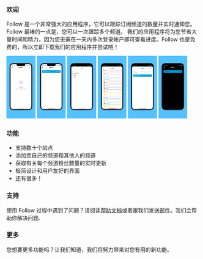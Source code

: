 ### 欢迎
Follow 是一个非常强大的应用程序，它可以跟踪订阅频道的数量并实时通知您。Follow 最棒的一点是，您可以一次跟踪多个频道。 我们的应用程序将为您节省大量时间和精力，因为您无需在一天内多次登录帐户即可查看进度。Follow 也是免费的，所以立即下载我们的应用程序并尝试吧！

<img alr="Empty View" src="/app-screenshots/zh-Hans/6.5-inch%20Empty.png" width="15%" height="15%">
<img alr="Home View" src="/app-screenshots/zh-Hans/6.5-inch%20Home.png" width="15%" height="15%">
<img alr="Categories" src="/app-screenshots/zh-Hans/6.5-inch%20Categories.png" width="15%" height="15%">
<img alr="Multiple sites" src="/app-screenshots/zh-Hans/6.5-inch%20Add.png" width="15%" height="15%">
<img alr="Add channel" src="/app-screenshots/zh-Hans/6.5-inch%20Site.png" width="15%" height="15%">
<img alr="Dark mode" src="/app-screenshots/zh-Hans/6.5-inch%20Dark.png" width="15%" height="15%">

### 功能

- 支持数十个站点
- 添加您自己的频道和其他人的频道
- 获取有关每个频道粉丝数量的实时更新
- 极简设计和用户友好的界面
- 还有很多！

### 支持

使用 Follow 过程中遇到了问题？请阅读[帮助文档](./DOC_zh-Hans.html)或者跟我们发送[邮件](mailto:billowstudio@gmail.com)。我们会帮助你解决问题.

### 更多

您想要更多功能吗？让我们知道，我们将努力带来对您有用的新功能。
